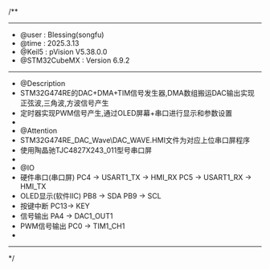 /**
  ******************************************************************************
  * @user           : Blessing(songfu)
  * @time           : 2025.3.13
  * @Keil5          : pVision V5.38.0.0
  * @STM32CubeMX    : Version 6.9.2
  ******************************************************************************
  * @Description
  * STM32G474RE的DAC+DMA+TIM信号发生器,DMA数组搬运DAC输出实现正弦波,三角波,方波信号产生
  * 定时器实现PWM信号产生,通过OLED屏幕+串口进行显示和参数设置
  *
  * @Attention
  * STM32G474RE_DAC_Wave\DAC_WAVE.HMI文件为对应上位串口屏程序
  * 使用陶晶驰TJC4827X243_011型号串口屏
  *
  * @IO
  * 硬件串口(串口屏)     PC4 -> USART1_TX -> HMI_RX    PC5 -> USART1_RX -> HMI_TX
  * OLED显示(软件IIC)   PB8 -> SDA                    PB9 -> SCL
  * 按键中断            PC13-> KEY
  * 信号输出            PA4 -> DAC1_OUT1
  * PWM信号输出         PC0 -> TIM1_CH1
  *
  ******************************************************************************
  */
